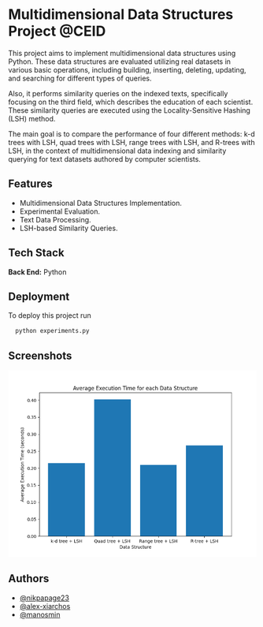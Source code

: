 
# Multidimensional Data Structures Project @CEID

This project aims to implement multidimensional data structures using Python. These data structures are evaluated utilizing real datasets in various basic operations, including building, inserting, deleting, updating, and searching for different types of queries. 

Also, it performs similarity queries on the indexed texts, specifically focusing on the third field, which describes the education of each scientist. These similarity queries are executed using the Locality-Sensitive Hashing (LSH) method.

The main goal is to compare the performance of four different methods: k-d trees with LSH, quad trees with LSH, range trees with LSH, and R-trees with LSH, in the context of multidimensional data indexing and similarity querying for text datasets authored by computer scientists.


## Features

- Multidimensional Data Structures Implementation.
- Experimental Evaluation.
- Text Data Processing.
- LSH-based Similarity Queries.


## Tech Stack

**Back End:** Python



## Deployment

To deploy this project run

```bash
  python experiments.py
```

## Screenshots

![Experiments](https://github.com/nikpapage23/Multi-Dimensional-Data-Structures-Project/blob/main/Multi-Dimensional_Data_Structures_PROJECT/screenshots/Figure_2.png)

## Authors

- [@nikpapage23](https://github.com/nikpapage23)
- [@alex-xiarchos](https://github.com/alex-xiarchos)
- [@manosmin](https://github.com/manosmin)
